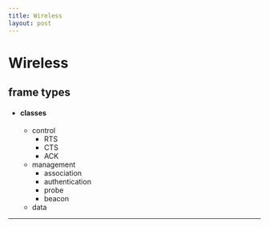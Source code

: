 ```yaml
---
title: Wireless
layout: post
---
```

    
# Wireless

## frame types 
* #### classes 
	* control 
		* RTS 
		* CTS 
		* ACK 
	* management 
		* association 
		* authentication 
		* probe 
		* beacon 
	* data 

---
